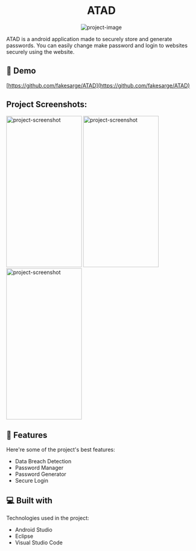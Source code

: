 <h1 align="center" id="title">ATAD</h1>

<p align="center"><img src="https://socialify.git.ci/fakesarge/ATAD/image?font=Inter&amp;forks=1&amp;issues=1&amp;language=1&amp;name=1&amp;owner=1&amp;pattern=Transparent&amp;stargazers=1&amp;theme=Light" alt="project-image"></p>

<p id="description">ATAD is a android application made to securely store and generate passwords. You can easily change make password and login to websites securely using the website.</p>

<h2>🚀 Demo</h2>

[https://github.com/fakesarge/ATAD](https://github.com/fakesarge/ATAD)

<h2>Project Screenshots:</h2>

<img src="https://media-hosting.imagekit.io/b47b82db18024c26/02.png?Expires=1841834096&amp;Key-Pair-Id=K2ZIVPTIP2VGHC&amp;Signature=AILb35USrnpvcUgDLwfadtrU9oOTzVljLl2MkodIxtoYmgEgVXgzbZKYsxSnkYFnh6dsDe7hW6gP5BqWl30DQBBAvjVtRRY0smo-VBzZ2nRk-971XFvU2F6RjPEU3OlN42RrAUV~UhhmUnRh6YHic~T2tWVVCYrt36vABVA~LJNKb0h8t9-81faB9BYKqX77HgoRZWoYv09BnfDuUDICmKZa5y7VERJuvP3n4TLRKEvKMYeTWlf3AfNcndkrK4Lwe4~I8V2ANPyR56NGX7025cAXpuM~il7N5EUBfn7i9hQGxK-bNXif3zyugU5FbvI45bU5quNhBH-w78Er5LCKGw__" alt="project-screenshot" width="200" height="400/">

<img src="https://media-hosting.imagekit.io/b9e23374e2a341f8/Dark%2021%20Add%20Card%20(2).png?Expires=1841834279&amp;Key-Pair-Id=K2ZIVPTIP2VGHC&amp;Signature=FnLuDMEEF1~aUOgzgndHg9qf8d20eR4HrOmaXfXQLy~8x2OqsCtm8ZiDpJ7HvUx7xnGV8yIHDPslF98JOTNUXOacNI0nqYV0xa07pgB-cA1-Qch4tU1vGB~naIpvkxcdwx0gN3M5EshYk7horRRCPTnW5-3XwR~lkVhPVQirENFkSi7ciVyTsUbIL33E~pf~93UzJLPglYvtfQKO~ICm7t8ShAff5EJ7aTvhvzuIHO7UI5SO1zZo8VRTKlgy3TtSgWv4YSJgRJXEGmN~IA2HqHRJIfPCvZSMZBg1GuaffoXy7k3eaLB2~6mmJoCx5ai~9H04XC6xYC5vUE8MhW0D8A__" alt="project-screenshot" width="200" height="400/">

<img src="https://media-hosting.imagekit.io/7cca2858f3174f6d/Dark%2021%20Add%20Card%20(3).png?Expires=1841834327&amp;Key-Pair-Id=K2ZIVPTIP2VGHC&amp;Signature=XTVQp4Ct8A2G0k5FEKKVaDTekaj-kjIJ1ej262WlDs6kHK3bcQRWJf~917-lP2LnWx1Z~S7YJ0YA5nwbj5bqJiypYeRD0D6iaCqlfOC502Dg6F~kWt1O0mzgR2Xk3hX447QORDi1gKQ1nXfsLnE6jDwusPKNOqWSGag2NH~6TG01vI4QqQ0tKLeSnhqVOfGC2nkWeIg9tl7DkZ6lVeOw-shx6a7DEpT2p-D7BeSojpBCSDhHQd66-jJNSoD3WMaSaZRAnDfpmamt1~kDv8qU5wztHYJTyJyIbV9gvQqDEUH0SnazMsnZ1uGalD7SmgFdbFQxN6Ma~hPtqcuC8e84aw__" alt="project-screenshot" width="200" height="400/">

  
  
<h2>🧐 Features</h2>

Here're some of the project's best features:

*   Data Breach Detection
*   Password Manager
*   Password Generator
*   Secure Login 
  
<h2>💻 Built with</h2>

Technologies used in the project:

*   Android Studio
*   Eclipse
*   Visual Studio Code
